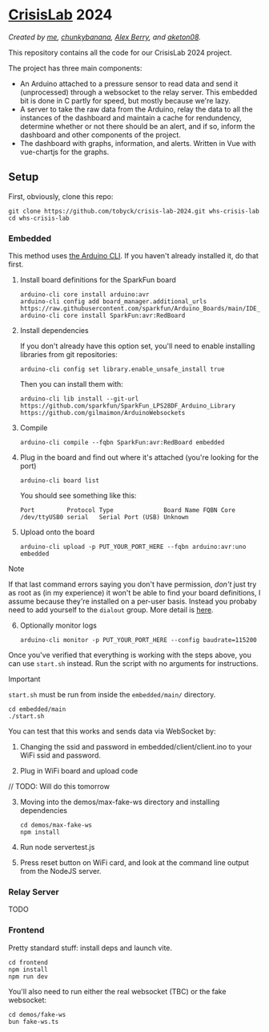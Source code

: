 # [CrisisLab](https://www.crisislab.org.nz/crisislabchallenge) 2024

_Created by [me](https://github.com/tobyck), [chunkybanana](https://github.com/chunkybanana), [Alex Berry](https://github.com/AlexBerry0), and [aketon08](https://github.com/aketon08)._

This repository contains all the code for our CrisisLab 2024 project.

The project has three main components:
 - An Arduino attached to a pressure sensor to read data and send it (unprocessed) through a websocket to the relay server. This embedded bit is done in C partly for speed, but mostly because we're lazy.
 - A server to take the raw data from the Arduino, relay the data to all the instances of the dashboard and maintain a cache for rendundency, determine whether or not there should be an alert, and if so, inform the dashboard and other components of the project.
 - The dashboard with graphs, information, and alerts. Written in Vue with vue-chartjs for the graphs.

## Setup

First, obviously, clone this repo:

```
git clone https://github.com/tobyck/crisis-lab-2024.git whs-crisis-lab
cd whs-crisis-lab
```

### Embedded

This method uses [the Arduino CLI](https://arduino.github.io/arduino-cli). If you haven't already installed it, do that first.

1. Install board definitions for the SparkFun board
    
    ```
    arduino-cli core install arduino:avr
    arduino-cli config add board_manager.additional_urls https://raw.githubusercontent.com/sparkfun/Arduino_Boards/main/IDE_Board_Manager/package_sparkfun_index.json
    arduino-cli core install SparkFun:avr:RedBoard
    ```

2. Install dependencies

    If you don't already have this option set, you'll need to enable installing libraries from git repositories:

    ```
    arduino-cli config set library.enable_unsafe_install true
    ```

    Then you can install them with:

    ```
    arduino-cli lib install --git-url https://github.com/sparkfun/SparkFun_LPS28DF_Arduino_Library https://github.com/gilmaimon/ArduinoWebsockets
    ```

3. Compile

    ```
    arduino-cli compile --fqbn SparkFun:avr:RedBoard embedded
    ```

4. Plug in the board and find out where it's attached (you're looking for the port)

    ```
    arduino-cli board list
    ```

    You should see something like this:

    ```
    Port         Protocol Type              Board Name FQBN Core
    /dev/ttyUSB0 serial   Serial Port (USB) Unknown
    ```

5. Upload onto the board

    ```
    arduino-cli upload -p PUT_YOUR_PORT_HERE --fqbn arduino:avr:uno embedded
    ```

> [!NOTE]
> If that last command errors saying you don't have permission, _don't_ just try as root as (in my experience) it won't be able to find your board definitions, I assume because they're installed on a per-user basis. Instead you probaby need to add yourself to the `dialout` group. More detail is [here](https://askubuntu.com/a/133244).

6. Optionally monitor logs

    ```
    arduino-cli monitor -p PUT_YOUR_PORT_HERE --config baudrate=115200
    ```

Once you've verified that everything is working with the steps above, you can use `start.sh` instead. Run the script with no arguments for instructions.

> [!IMPORTANT]
> `start.sh` must be run from inside the `embedded/main/` directory.
> ```
> cd embedded/main
> ./start.sh
> ```

You can test that this works and sends data via WebSocket by:

1. Changing the ssid and password in embedded/client/client.ino to your WiFi ssid and password.

2. Plug in WiFi board and upload code

// TODO: Will do this tomorrow

3. Moving into the demos/max-fake-ws directory and installing dependencies

    ```
    cd demos/max-fake-ws
    npm install
    ```

4. Run node servertest.js

5. Press reset button on WiFi card, and look at the command line output from the NodeJS server.

### Relay Server

TODO

### Frontend

Pretty standard stuff: install deps and launch vite.

```
cd frontend
npm install
npm run dev
```

You'll also need to run either the real websocket (TBC) or the fake websocket:
```
cd demos/fake-ws
bun fake-ws.ts
```